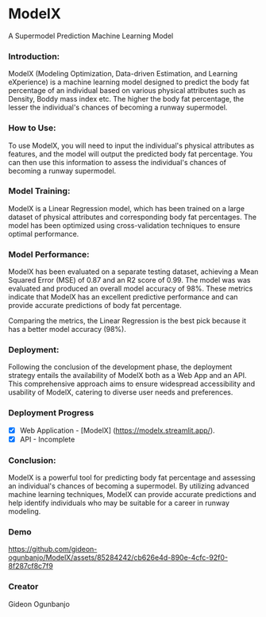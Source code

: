 # ModelX
A Supermodel Prediction Machine Learning Model
### Introduction:
ModelX (Modeling Optimization, Data-driven Estimation, and Learning eXperience) is a machine learning model designed to predict the body fat percentage of an individual based on various physical attributes such as Density, Boddy mass index etc. The higher the body fat percentage, the lesser the individual's chances of becoming a runway supermodel.

### How to Use:
To use ModelX, you will need to input the individual's physical attributes as features, and the model will output the predicted body fat percentage. You can then use this information to assess the individual's chances of becoming a runway supermodel.

### Model Training:
ModelX is a Linear Regression model, which has been trained on a large dataset of physical attributes and corresponding body fat percentages. The model has been optimized using cross-validation techniques to ensure optimal performance.

### Model Performance:
ModelX has been evaluated on a separate testing dataset, achieving a Mean Squared Error (MSE) of 0.87 and an R2 score of 0.99. The model was was evaluated and produced an overall model accuracy of 98%. These metrics indicate that ModelX has an excellent predictive performance and can provide accurate predictions of body fat percentage.

Comparing the metrics, the Linear Regression is the best pick because it has a better model accuracy (98%).

### Deployment:
Following the conclusion of the development phase, the deployment strategy entails the availability of ModelX both as a Web App and an API. This comprehensive approach aims to ensure widespread accessibility and usability of ModelX, catering to diverse user needs and preferences.
### Deployment Progress

- [x] Web Application - [ModelX] (https://modelx.streamlit.app/).
- [x] API - Incomplete

### Conclusion:
ModelX is a powerful tool for predicting body fat percentage and assessing an individual's chances of becoming a supermodel. By utilizing advanced machine learning techniques, ModelX can provide accurate predictions and help identify individuals who may be suitable for a career in runway modeling.

### Demo

https://github.com/gideon-ogunbanjo/ModelX/assets/85284242/cb626e4d-890e-4cfc-92f0-8f287cf8c7f9


### Creator
Gideon Ogunbanjo
